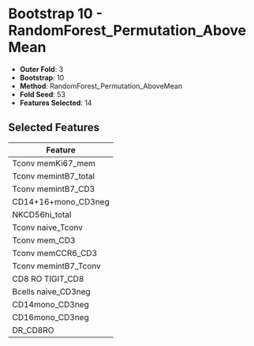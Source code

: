 # Bootstrap 10 - RandomForest_Permutation_AboveMean

- **Outer Fold**: 3
- **Bootstrap**: 10
- **Method**: RandomForest_Permutation_AboveMean
- **Fold Seed**: 53
- **Features Selected**: 14

## Selected Features

| Feature |
|---------|
| Tconv memKi67_mem |
| Tconv memintB7_total |
| Tconv memintB7_CD3 |
| CD14+16+mono_CD3neg |
| NKCD56hi_total |
| Tconv naive_Tconv |
| Tconv mem_CD3 |
| Tconv memCCR6_CD3 |
| Tconv memintB7_Tconv |
| CD8 RO TIGIT_CD8 |
| Bcells naive_CD3neg |
| CD14mono_CD3neg |
| CD16mono_CD3neg |
| DR_CD8RO |
